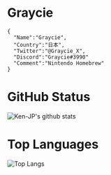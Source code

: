 # Graycie
```
{
  "Name":"Graycie",
  "Country":"日本",
  "Twitter":"@Graycie_X",
  "Discord":"Graycie#3990"
  "Comment":"Nintendo Homebrew"
}
```

# GitHub Status
![Ken-JP's github stats](https://github-readme-stats.vercel.app/api?username=Graycie－Xcount_private=true&show_icons=true)

# Top Languages
![Top Langs](https://github-readme-stats.vercel.app/api/top-langs/?username=Graycie－X&layout=compact)
